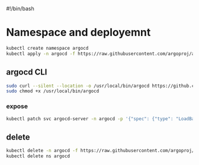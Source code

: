 #!/bin/bash

# Namespace and deployemnt 
``` bash
kubectl create namespace argocd
kubectl apply -n argocd -f https://raw.githubusercontent.com/argoproj/argo-cd/v2.5.2/manifests/install.yaml
```

## argocd CLI
``` bash
sudo curl --silent --location -o /usr/local/bin/argocd https://github.com/argoproj/argo-cd/releases/download/v2.5.2/argocd-linux-amd64
sudo chmod +x /usr/local/bin/argocd
```

### expose
``` bash
kubectl patch svc argocd-server -n argocd -p '{"spec": {"type": "LoadBalancer"}}'
```

## delete
``` bash
kubectl delete -n argocd -f https://raw.githubusercontent.com/argoproj/argo-cd/v2.5.2/manifests/install.yaml
kubectl delete ns argocd
```